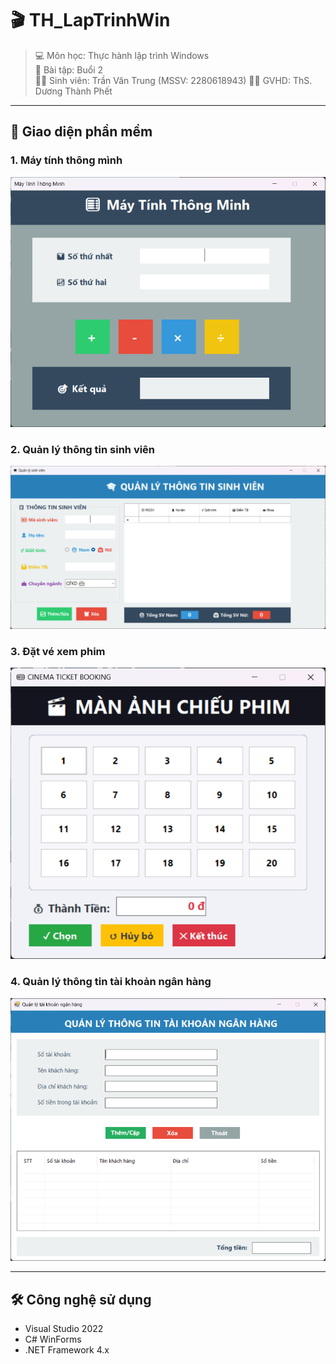 # 🎬 TH_LapTrinhWin

> 💻 Môn học: Thực hành lập trình Windows  
> 📅 Bài tập: Buổi 2  
> 👨‍💻 Sinh viên: Trần Văn Trung (MSSV: 2280618943)
> 👨‍🏫 GVHD: ThS. Dương Thành Phết


---

## 📸 Giao diện phần mềm

### 1. Máy tính thông mình

![Giao diện 1](img/1.png)

### 2. Quản lý thông tin sinh viên

![Giao diện 2](img/2.png)

### 3. Đặt vé xem phim

![Giao diện 3](img/3.png)

### 4. Quản lý thông tin tài khoản ngân hàng

![Giao diện 4](img/4.png)

---

## 🛠️ Công nghệ sử dụng

- Visual Studio 2022
- C# WinForms
- .NET Framework 4.x



